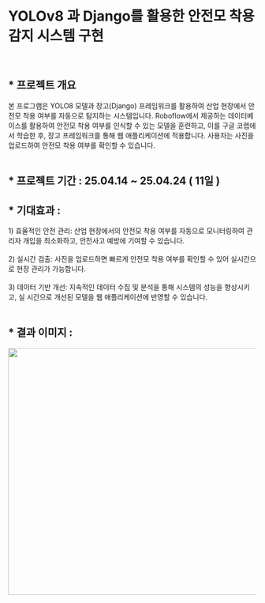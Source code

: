 <h1> YOLOv8 과 Django를 활용한 안전모 착용 감지 시스템 구현 </h1>
<br>
<h2>* 프로젝트 개요 </h2>
본 프로그램은 YOLO8 모델과 장고(Django) 프레임워크를 활용하여 산업 현장에서 안전모 착용 여부를
 자동으로 탐지하는 시스템입니다. Roboflow에서 제공하는 데이터베이스를 활용하여 안전모 착용 
여부를 인식할 수 있는 모델을 훈련하고, 이를 구글 코랩에서 학습한 후, 장고 프레임워크를 통해 
웹 애플리케이션에 적용합니다. 사용자는 사진을 업로드하여 안전모 착용 여부를 확인할 수 있습니다.
<br><br>


<h2>* 프로젝트 기간 : 25.04.14 ~ 25.04.24 ( 11일 ) </h2>
<h2>* 기대효과 : </h2>
1) 효율적인 안전 관리: 산업 현장에서의 안전모 착용 여부를 자동으로 모니터링하여 관리자 
 개입을 최소화하고, 안전사고 예방에 기여할 수 있습니다.<br><br>
2) 실시간 검출: 사진을 업로드하면 빠르게 안전모 착용 여부를 확인할 수 있어 실시간으로
  현장 관리가 가능합니다.<br><br>
3) 데이터 기반 개선: 지속적인 데이터 수집 및 분석을 통해 시스템의 성능을 향상시키고, 
실  시간으로 개선된 모델을 웹 애플리케이션에 반영할 수 있습니다.<br><br>

<h2>* 결과 이미지 : </h2>


<img src="https://github.com/majustory/SafetyProject2/blob/master/read_img/main1.JPG?raw=true" width=800  height=500  />
